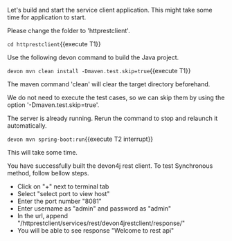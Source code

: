 Let&#39;s build and start the service client application.
This might take some time for application to start.


Please change the folder to &#39;httprestclient&#39;.

`cd httprestclient`{{execute T1}}
 
Use the following devon command to build the Java project.

`devon mvn clean install -Dmaven.test.skip=true`{{execute T1}}

The maven command 'clean' will clear the target directory beforehand. 

We do not need to execute the test cases, so we can skip them by using the option '-Dmaven.test.skip=true'.





The server is already running. Rerun the command to stop and relaunch it automatically.
 

`devon mvn spring-boot:run`{{execute T2 interrupt}}

This will take some time.

You have successfully built the devon4j rest client.
To test Synchronous method, follow bellow steps.
* Click on &#34;+&#34; next to terminal tab
* Select &#34;select port to view host&#34;
* Enter the port number &#34;8081&#34; 
* Enter username as &#34;admin&#34; and password as &#34;admin&#34;
* In the url, append &#34;/httprestclient/services/rest/devon4jrestclient/response/&#34;
* You will be able to see response &#34;Welcome to rest api&#34;
